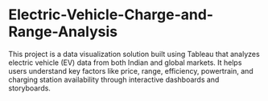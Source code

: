 # Electric-Vehicle-Charge-and-Range-Analysis
This project is a data visualization solution built using Tableau that analyzes electric vehicle (EV) data from both Indian and global markets. It helps users understand key factors like price, range, efficiency, powertrain, and charging station availability through interactive dashboards and storyboards.
